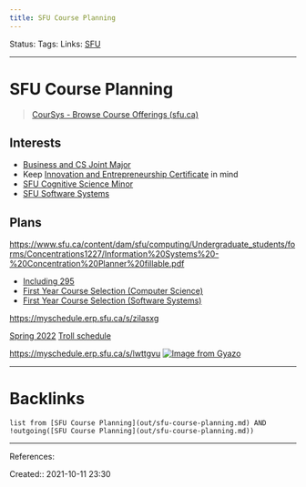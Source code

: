 ```yaml
---
title: SFU Course Planning
---
```

Status: 
Tags: 
Links: [SFU](out/sfu.md)
___
# SFU Course Planning
> [CourSys - Browse Course Offerings (sfu.ca)](https://coursys.sfu.ca/browse/#!number=152)
## Interests
- [Business and CS Joint Major](out/business-and-cs-joint-major.md)
- Keep [Innovation and Entrepreneurship Certificate](out/innovation-and-entrepreneurship-certificate.md) in mind
- [SFU Cognitive Science Minor](out/sfu-cognitive-science-minor.md)
- [SFU Software Systems](out/sfu-software-systems.md)
## Plans
https://www.sfu.ca/content/dam/sfu/computing/Undergraduate_students/forms/Concentrations1227/Information%20Systems%20-%20Concentration%20Planner%20fillable.pdf
- [Including 295](https://myschedule.erp.sfu.ca/s/iwtarjv)
- [First Year Course Selection (Computer Science)](out/first-year-course-selection-computer-science.md)
- [First Year Course Selection (Software Systems)](out/first-year-course-selection-software-systems.md)

https://myschedule.erp.sfu.ca/s/zilasxg

[Spring 2022](https://myschedule.erp.sfu.ca/s/skomioz)
[Troll schedule](https://myschedule.erp.sfu.ca/s/lwttgvu)


https://myschedule.erp.sfu.ca/s/lwttgvu
[![Image from Gyazo](https://i.gyazo.com/6a1569904ddc06ea66c4fa8d0a315d9d.png)](https://gyazo.com/6a1569904ddc06ea66c4fa8d0a315d9d)
___
# Backlinks
```dataview
list from [SFU Course Planning](out/sfu-course-planning.md) AND !outgoing([SFU Course Planning](out/sfu-course-planning.md))
```
___
References:

Created:: 2021-10-11 23:30